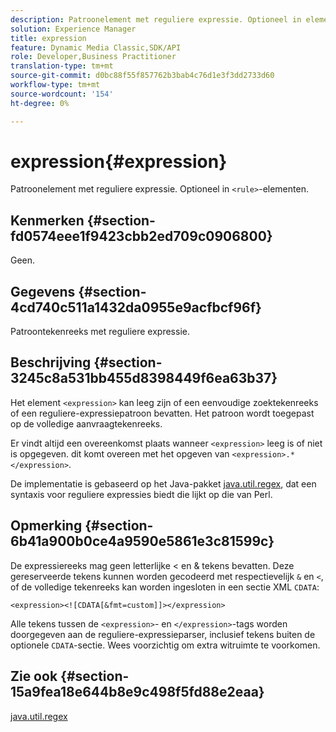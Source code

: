 ```yaml
---
description: Patroonelement met reguliere expressie. Optioneel in elementen <rule>.
solution: Experience Manager
title: expression
feature: Dynamic Media Classic,SDK/API
role: Developer,Business Practitioner
translation-type: tm+mt
source-git-commit: d0bc88f55f857762b3bab4c76d1e3f3dd2733d60
workflow-type: tm+mt
source-wordcount: '154'
ht-degree: 0%

---
```



# expression{#expression}

Patroonelement met reguliere expressie. Optioneel in `<rule>`-elementen.

## Kenmerken {#section-fd0574eee1f9423cbb2ed709c0906800}

Geen.

## Gegevens {#section-4cd740c511a1432da0955e9acfbcf96f}

Patroontekenreeks met reguliere expressie.

## Beschrijving {#section-3245c8a531bb455d8398449f6ea63b37}

Het element `<expression>` kan leeg zijn of een eenvoudige zoektekenreeks of een reguliere-expressiepatroon bevatten. Het patroon wordt toegepast op de volledige aanvraagtekenreeks.

Er vindt altijd een overeenkomst plaats wanneer `<expression>` leeg is of niet is opgegeven. dit komt overeen met het opgeven van `<expression>.*</expression>`.

De implementatie is gebaseerd op het Java-pakket [java.util.regex](../../../../../ir-api/material-cat/image-rendering-api-ref/c-ir-material-catalog/c-ir-rule-set-reference/r-ir-expression.md#reference-49867deecb58412bbdc2ced564bbea3e), dat een syntaxis voor reguliere expressies biedt die lijkt op die van Perl.

## Opmerking {#section-6b41a900b0ce4a9590e5861e3c81599c}

De expressiereeks mag geen letterlijke &lt; en &amp; tekens bevatten. Deze gereserveerde tekens kunnen worden gecodeerd met respectievelijk `&` en `<`, of de volledige tekenreeks kan worden ingesloten in een sectie XML `CDATA`:

`<expression><![CDATA[&fmt=custom]]></expression>`

Alle tekens tussen de `<expression>`- en `</expression>`-tags worden doorgegeven aan de reguliere-expressieparser, inclusief tekens buiten de optionele `CDATA`-sectie. Wees voorzichtig om extra witruimte te voorkomen.

## Zie ook {#section-15a9fea18e644b8e9c498f5fd88e2eaa}

[java.util.regex](https://www2.cs.duke.edu/csed/java/jdk1.4.2/docs/api/)
